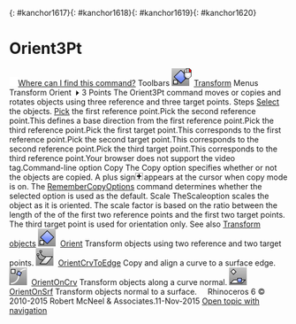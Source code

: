 ---
---

{: #kanchor1617}{: #kanchor1618}{: #kanchor1619}{: #kanchor1620}
# Orient3Pt
 [![images/transparent.gif](images/transparent.gif)Where can I find this command?](javascript:void(0);) Toolbars
![images/orient3pt-orient-rt.png](images/orient3pt-orient-rt.png) [Transform](transform-toolbar.html) 
Menus
Transform
Orient![images/menuarrow.gif](images/menuarrow.gif)
3 Points
The Orient3Pt command moves or copies and rotates objects using three reference and three target points.
Steps
 [Select](select-objects.html) the objects. [Pick](pick-location.html) the first reference point.Pick the second reference point.This defines a base direction from the first reference point.Pick the third reference point.Pick the first target point.This corresponds to the first reference point.Pick the second target point.This corresponds to the second reference point.Pick the third target point.This corresponds to the third reference point.Your browser does not support the video tag.Command-line option
Copy
The Copy option specifies whether or not the objects are copied. A plus sign![images/copyplus.png](images/copyplus.png)appears at the cursor when copy mode is on.
The [RememberCopyOptions](remembercopyoptions.html) command determines whether the selected option is used as the default.
Scale
TheScaleoption scales the object as it is oriented. The scale factor is based on the ratio between the length of the of the first two reference points and the first two target points. The third target point is used for orientation only.
See also
 [Transform objects](sak-transform.html) 
![images/orient.png](images/orient.png) [Orient](orient.html) 
Transform objects using two reference and two target points.
![images/orientcrvtoedge.png](images/orientcrvtoedge.png) [OrientCrvToEdge](orientcrvtoedge.html) 
Copy and align a curve to a surface edge.
![images/orientoncrv.png](images/orientoncrv.png) [OrientOnCrv](orientoncrv.html) 
Transform objects along a curve normal.
![images/orientonsrf.png](images/orientonsrf.png) [OrientOnSrf](orientonsrf.html) 
Transform objects normal to a surface.
&#160;
&#160;
Rhinoceros 6 © 2010-2015 Robert McNeel &amp; Associates.11-Nov-2015
 [Open topic with navigation](orient3pt.html) 

